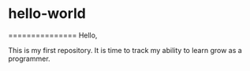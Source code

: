 # hello-world
===============
Hello,

This is my first repository. It is time to track my ability to learn grow as a programmer.
